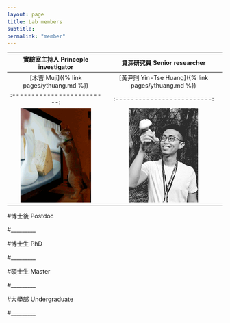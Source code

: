 ```yaml
---
layout: page
title: Lab members
subtitle:
permalink: "member"
---
```

實驗室主持人 Princeple investigator |  資深研究員 Senior researcher
:-------------------------:|:-------------------------:
[木吉 Muji]({% link pages/ythuang.md %}) | [黃尹則 Yin-Tse Huang]({% link pages/ythuang.md %})
:-------------------------:|:-------------------------:
![](assets/img/people/Muji_TV_crop.gif) | ![](assets/img/people/MeintheField_220px.png)



#博士後 Postdoc

#_________


#博士生 PhD

#_________


#碩士生 Master

#_________


#大學部 Undergraduate

#_________
